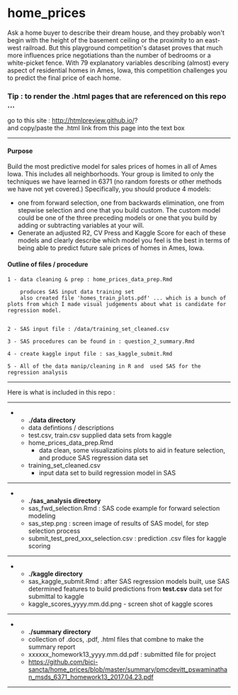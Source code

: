 # home_prices
Ask a home buyer to describe their dream house, and they probably won't begin with the height of the basement ceiling or the proximity to an east-west railroad. But this playground competition's dataset proves that much more influences price negotiations than the number of bedrooms or a white-picket fence.  With 79 explanatory variables describing (almost) every aspect of residential homes in Ames, Iowa, this competition challenges you to predict the final price of each home.
   
### Tip : to render the .html pages that are referenced on this repo ...  
go to this site : http://htmlpreview.github.io/?  
and copy/paste the .html link from this page into the text box  


***  
  
    
#### __Purpose__  

Build the most predictive model for sales prices of homes in all of Ames Iowa.  This includes all neighborhoods.  Your group is limited to only the techniques we have learned in 6371 (no random forests or other methods we have not yet covered.)  Specifically, you should produce 4 models:  
* one from forward selection, one from backwards elimination, one from stepwise selection and one that you build custom.  The custom model could be one of the three preceding models or one that you build by adding or subtracting variables at your will.  
* Generate an adjusted R2, CV Press and Kaggle Score for each of these models and clearly describe which model you feel is the best in terms of being able to predict future sale prices of homes in Ames, Iowa.  


#### __Outline of files / procedure__  


    1 - data cleaning & prep : home_prices_data_prep.Rmd  

        produces SAS input data training set  
        also created file 'homes_train_plots.pdf' ... which is a bunch of plots from which I made visual judgements about what is candidate for regression model.  


    2 - SAS input file : /data/training_set_cleaned.csv  

    3 - SAS procedures can be found in : question_2_summary.Rmd  

    4 - create kaggle input file : sas_kaggle_submit.Rmd  
    
    5 - All of the data manip/cleaning in R and  used SAS for the regression analysis  
    
    
 ***  
 
 Here is what is included in this repo :  
 
 ***  
 
 * - __./data directory__  
 	+ data defintions / descriptions  
 	+ test.csv, train.csv supplied data sets from kaggle  
 	+ home_prices_data_prep.Rmd   
 		- data clean, some visualizatioins plots to aid in feature selection, and produce SAS regression data set  
 	+ training_set_cleaned.csv  
 		- input data set to build regression model in SAS  
 
 ***  
 
 * - __./sas_analysis directory__  
	+ sas_fwd_selection.Rmd : SAS code example for forward selection modeling  
	+ sas_step.png : screen image of results of SAS model, for step selection process  
	+ submit_test_pred_xxx_selection.csv : prediction .csv files for kaggle scoring  

***  
  
 * - __./kaggle directory__  
 	+ sas_kaggle_submit.Rmd : after SAS regression models built, use SAS determined features to build predictions from __test.csv__ data set for submittal to kaggle  
 	+ kaggle_scores_yyyy.mm.dd.png - screen shot of kaggle scores  
 	
 ***  
 
 * - __./summary directory__  
 	+ collection of .docs, .pdf, .html files that combne to make the summary report  
 	+ xxxxxx_homework13_yyyy.mm.dd.pdf : submitted file for project  
 	+ https://github.com/bici-sancta/home_prices/blob/master/summary/pmcdevitt_pswaminathan_msds_6371_homework13_2017.04.23.pdf  
 	
***  

 		

